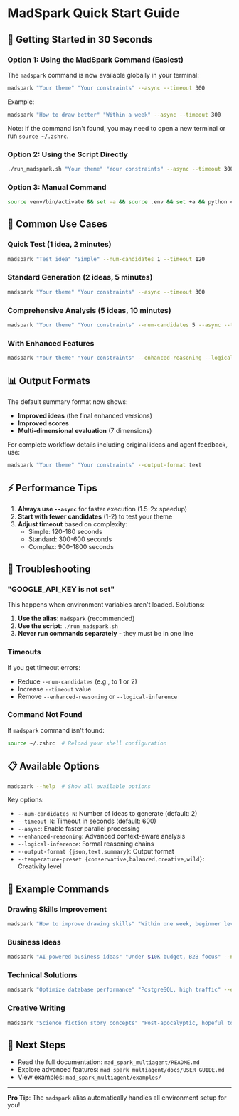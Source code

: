 # MadSpark Quick Start Guide

## 🚀 Getting Started in 30 Seconds

### Option 1: Using the MadSpark Command (Easiest)

The `madspark` command is now available globally in your terminal:

```bash
madspark "Your theme" "Your constraints" --async --timeout 300
```

Example:
```bash
madspark "How to draw better" "Within a week" --async --timeout 300
```

Note: If the command isn't found, you may need to open a new terminal or run `source ~/.zshrc`.

### Option 2: Using the Script Directly

```bash
./run_madspark.sh "Your theme" "Your constraints" --async --timeout 300
```

### Option 3: Manual Command

```bash
source venv/bin/activate && set -a && source .env && set +a && python cli.py "Your theme" "Your constraints" --async --timeout 300
```

## 🎯 Common Use Cases

### Quick Test (1 idea, 2 minutes)
```bash
madspark "Test idea" "Simple" --num-candidates 1 --timeout 120
```

### Standard Generation (2 ideas, 5 minutes)
```bash
madspark "Your theme" "Your constraints" --async --timeout 300
```

### Comprehensive Analysis (5 ideas, 10 minutes)
```bash
madspark "Your theme" "Your constraints" --num-candidates 5 --async --timeout 600
```

### With Enhanced Features
```bash
madspark "Your theme" "Your constraints" --enhanced-reasoning --logical-inference --async
```

## 📊 Output Formats

The default summary format now shows:
- **Improved ideas** (the final enhanced versions)
- **Improved scores** 
- **Multi-dimensional evaluation** (7 dimensions)

For complete workflow details including original ideas and agent feedback, use:
```bash
madspark "Your theme" "Your constraints" --output-format text
```

## ⚡ Performance Tips

1. **Always use `--async`** for faster execution (1.5-2x speedup)
2. **Start with fewer candidates** (1-2) to test your theme
3. **Adjust timeout** based on complexity:
   - Simple: 120-180 seconds
   - Standard: 300-600 seconds  
   - Complex: 900-1800 seconds

## 🔧 Troubleshooting

### "GOOGLE_API_KEY is not set"

This happens when environment variables aren't loaded. Solutions:

1. **Use the alias**: `madspark` (recommended)
2. **Use the script**: `./run_madspark.sh`
3. **Never run commands separately** - they must be in one line

### Timeouts

If you get timeout errors:
- Reduce `--num-candidates` (e.g., to 1 or 2)
- Increase `--timeout` value
- Remove `--enhanced-reasoning` or `--logical-inference`

### Command Not Found

If `madspark` command isn't found:
```bash
source ~/.zshrc  # Reload your shell configuration
```

## 📋 Available Options

```bash
madspark --help  # Show all available options
```

Key options:
- `--num-candidates N`: Number of ideas to generate (default: 2)
- `--timeout N`: Timeout in seconds (default: 600)
- `--async`: Enable faster parallel processing
- `--enhanced-reasoning`: Advanced context-aware analysis
- `--logical-inference`: Formal reasoning chains
- `--output-format {json,text,summary}`: Output format
- `--temperature-preset {conservative,balanced,creative,wild}`: Creativity level

## 🎨 Example Commands

### Drawing Skills Improvement
```bash
madspark "How to improve drawing skills" "Within one week, beginner level" --async
```

### Business Ideas
```bash
madspark "AI-powered business ideas" "Under $10K budget, B2B focus" --num-candidates 3 --async
```

### Technical Solutions
```bash
madspark "Optimize database performance" "PostgreSQL, high traffic" --enhanced-reasoning --async
```

### Creative Writing
```bash
madspark "Science fiction story concepts" "Post-apocalyptic, hopeful tone" --temperature-preset creative --async
```

## 🔗 Next Steps

- Read the full documentation: `mad_spark_multiagent/README.md`
- Explore advanced features: `mad_spark_multiagent/docs/USER_GUIDE.md`
- View examples: `mad_spark_multiagent/examples/`

---

**Pro Tip**: The `madspark` alias automatically handles all environment setup for you!